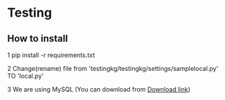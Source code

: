 Testing
=========

## How to install

1 pip install -r requirements.txt 

2 Change(rename) file from 'testingkg/testingkg/settings/samplelocal.py' TO 'local.py'

3 We are using MySQL (You can download from  [Download link](https://dev.mysql.com/downloads/mysql/))